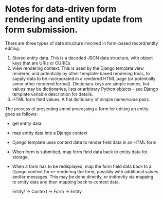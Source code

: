 # Notes for data-driven form rendering and entity update from form submission.

There are three types of data structure involved in form-based record/entity editing:

1. Stored entity data.  This is a decoded JSON data structure, with object keys that are URIs or CURIEs.
2. View rendering context.  This is used by the Django template view renderer, and potentially by other template-based rendering tools, to supply data to be incorporated in a rendered HTML page (or potentially some other rendered format).  Dictionary keys are simple names, but values may be dictionaries, lists or arbitrary Python objects - see Django template variable description for details.
3. HTML form field values.  A flat dictionary of simple name/value pairs.

The process of presenting amnd processing a form for editing an entity goes as follows:
* get entity data
* map entity data into a Django context
* Django template uses context data to render field data in an HTML form
* When form is submitted, map form field data back to entity data fot storage.
* When a form has to be redisplayed, map the form field data back to a Django context for re-rendering the form, possibly with additional values and/or messages.  This may be done directly, or indirectly via mapping to entity data and then mapping back to context data.


    Entity/<other>      -> Context -> Form -> Entity

    <title>             -> title            -> title           
    <coll_id>           -> coll_id          -> coll_id         
    <type_id>           -> type_id          -> type_id         
    <action>            -> action           -> action          
    <continuation_uri>  -> continuation_uri -> continuation_uri

    annal:id            -> entity_id        -> entity_id     
    annal:type          -> entity_type      -> entity_type   
    rdfs:label          -> entity_label     -> entity_label  
    rdfs:comment        -> entity_comment   -> entity_comment
    annal:id            -> orig_id          -> orig_id       
    annal:type          -> orig_type        -> orig_type     

Fields in a view description are processed as described below.
Keys `entity_id` and `entity_type` are special cases, as they are used to form the name of a saved entity and, as such, are recognized specially by the form rendering and response handling code.  Other keys are treated without interpretation. (?)

# Revised form rendering and decoding

## View mapping table structure

```
EntityValueMap                          GenericEntityEditView.get_view_entityvaluemap
  FieldListValueMap                     
      FieldDescription*                 FieldListValueMap.__init__
      FieldValueMap*
      FieldValueMap* or
      (RepeatValuesMap + FieldListValueMap)*
  SimpleValueMap                        GenericEntityEditView.baseentityvaluemap
  StableValuerMap

FieldDescription references renderer

FieldValueMap.map_entity_to_context returns bound_field object

FieldValueMap.map_form_to_entity uses FieldDescription['field_value_mapper'].decode(formval)

GenericEntityEditView.get_view_entityvaluemap is called from form_render and form_response)
```

# Field description example

The examples that follow are for (simplified) display and editing of a record view description.  As such, they are somewhat confusingly self-referential as the data partially describes its own rendering.

Details of context structure are no longer current - repeated fields are handled by a new "RepeatGroup" render type coupled with a view that describes the repeated fields (cf. fields `View_repeat_fields` and `List_repreat_fields`, which are used with views `View_field_view` and `View_field_view`).  New repeating field structures may now be defined for user-defined data (cf. work-in-progress on `BibEntry_view`).

## Entity

This is raw stored data.

    { "@id":                "annal:display/RecordView_view"
    , "annal:id":           "RecordView_view"
    , "annal:type":         "annal:Record_view"
    , "annal:record_type":  "annal:RecordView"
    , "rdfs:label":         "View description for record view description"
    , "rdfs:comment":       "This resource describes the form that is used when displaying and/or editing a record view description"
    , "annal:view_fields":
      [ { "annal:field_id":         "View_id"
        , "annal:field_placement":  "small:0,12;medium:0,6"
        }
      , { "annal:field_id":         "View_label"
        , "annal:field_placement":  "small:0,12"
        }
      , { "annal:field_id":         "View_comment"
        , "annal:field_placement":  "small:0,12"
        }
      , { "annal:repeat_id":            "View_fields"
        , "annal:repeat_label":         "Record fields"
        , "annal:repeat_btn_label":     "field"
        , "annal:repeat_for_values":    "annal:view_fields"
        , "annal:repeat":
          [ { "annal:field_id":             "Field_id"
            , "annal:field_placement":      "small:0,12; medium:0,6"
            }
          , { "annal:field_id":             "Field_placement"
            , "annal:field_placement":      "small:0,12; medium:6,6"
            }
          ]
        }
      ]
    }


## Context

The context is created by combining stored data with a view description.  Some context values are evaluated on the fly from combinations of entities and view/field descriptions, etc.  The mapping classes take care of these constructions.


    "title":                <title>
    "coll_id":              <coll_id>
    "type_id":              <type_id>
    "view_id":              <view_id>
    "action":               <action>
    "continuation_uri":     <continuation_uri>

    "entity_id":            "RecordView_view"
    "entity_uri":           "annal:display/RecordView_view"
    "entity_type":          "_view"
    "entity_label":         "View description for record view description"
    "entity_comment":       "This resource describes the form ..."
    "orig_id":              "RecordView_view"
    "orig_type":            "_view"

    "fields":
        0:  FieldValueMap(
              c="fields", 
              f=FieldDescription(
                  { "annal:field_id":        "View_id"
                  , "annal:field_placement": "small:0,12; medium:0,6"
                  })
              )
        1:  FieldValueMap(
              c="fields", 
              f=FieldDescription(
                  { "annal:field_id":        "View_label"
                  , "annal:field_placement": "small:0,12"
                  })
              )
        2:  FieldValueMap(
              c="fields", 
              f=FieldDescription(
                  { "annal:field_id":        "View_comment"
                  , "annal:field_placement": "small:0,12"
                  })
              )
        3:  RepeatValuesMap(
              c="repeat",
              e="annal:view_fields",    // repeat for values of entity field
              f=FieldListValueMap(coll, c="fields"
                  fields=(
                      [ FieldDescription(
                          { "annal:field_id":        "Field_id"
                          , "annal:field_placement": "small:0,12; medium:0,6"
                          })
                      , FieldDescription(
                          { "annal:field_id":        "Field_placement"
                          , "annal:field_placement": "small:0,12; medium:6,6"
                          })
                      ])
                  ),
              r=RepeatDescription(
                  { 'annal:repeat_id':        "View_fields"     // ID for this repeat group
                  , 'annal:repeat_label':     "Record fields"   // Label for this repeat group
                  , 'annal:repeat_btn_label': "field"           // Button label for add/remove buttons
                  })
              )

## Form data

Note this is a flat identifier space, so repetition must be converted to generated identifiers.  Form data is generated through the view template.  Sufficient information must be provided to allow for reconstruction of the stored entity value when a form response is posted.  Each top-level field is assumed to have a unique name.

    # Information from hidden fields
    "orig_id":              "RecordView_view"
    "orig_type":            "annal:RecordView"
    "view_id":              "RecordView_view"
    "action":               <action>
    "continuation_uri":     <continuation_uri>

    # Generated from field descriptions
    "entity_id":            "RecordView_view"
    "View_label":           "View description for record view description"
    "View_comment":         "This resource describes the form that is used when displaying and/or editing a record view description"

    # Generated from repeat field group description
    "View_fields__0__Field_id":         "Field_id"
    "View_fields__0__Field_placement":  "small:0,12; medium:0,6"
    "View_fields__1__Field_id":         "Field_placement"
    "View_fields__1__Field_placement":  "small:0,12; medium:6,6


# A simple example

This example has a label, comment and any number of tags.  It avoids the self-referentiality of the field description example, which helps to make clearer where the various values are coming from.

## Record view description

    { "@id":                "./"
    , "annal:id":           "Tag_view"
    , "annal:type":         "annal:RecordView"
    , "annal:uri":          "annal:view/Tag_view"
    , "annal:record_type":  "annal:DefaultType"
    , "rdfs:label":         "Tagged entity view"
    , "rdfs:comment":       "Tagged entity view, displaying label, command and any number of tags"
    , "annal:view_fields":
      [ { "annal:field_id":               "Example_label"
        , "annal:field_placement":        "small:0,12"
        }
      , { "annal:field_id":               "Example_comment"
        , "annal:field_placement":        "small:0,12"
        }
      , { "annal:repeat_id":              "View_tags"
        , "annal:repeat_label":           "Tags"
        , "annal:repeat_btn_label":       "tag"
        , "annal:repeat_entity_values":   "ex:tags"
        , "annal:repeat_context_values":  "tags"
        , "annal:view_fields":
          [ { "annal:field_id":               "Tag_name"
            , "annal:field_placement":        "small:0,12; medium:0,6"
            }
          , { "annal:field_id":               "Tag_label"
            , "annal:field_placement":        "small:0,12; medium:6,6"
            }
          ]
        }
      ]
    }

## Field definitions

### Field: Example_label

    { "@id":                "annal:fields/Example_label"
    , "annal:id":           "Example_label"
    , "annal:type":         "annal:Field"
    , "rdfs:label":         "Label"
    , "rdfs:comment":       "A short label phrase for the tagged entity."
    , "annal:field_name":   "entity_label"
    , "annal:field_render": "annal:field_render/Text"
    , "annal:value_type":   "annal:Text"
    , "annal:placeholder":  "(tag)"
    , "annal:property_uri": "rdfs:label"
    }

### Field: Example_comment

    { "@id":                "annal:fields/Example_comment"
    , "annal:id":           "Example_comment"
    , "annal:type":         "annal:Field"
    , "rdfs:label":         "Label"
    , "rdfs:comment":       "A description of the tagged entity."
    , "annal:field_name":   "entity_comment"
    , "annal:field_render": "annal:field_render/Textarea"
    , "annal:value_type":   "annal:Longtext"
    , "annal:placeholder":  "(tag)"
    , "annal:property_uri": "rdfs:comment"
    }

### Field: Tag_name

    { "@id":                "annal:fields/Tag_name"
    , "annal:id":           "Tag_name"
    , "annal:type":         "annal:Field"
    , "rdfs:label":         "Tag"
    , "rdfs:comment":       "A short identifier name used to tag an entity."
    , "annal:field_name":   "tag_name"
    , "annal:field_render": "annal:field_render/Text"
    , "annal:value_type":   "annal:Slug"
    , "annal:placeholder":  "(tag)"
    , "annal:property_uri": "ex:tagname"
    }

### Field: Tag_label

    { "@id":                "annal:fields/Tag_label"
    , "annal:id":           "Tag_label"
    , "annal:type":         "annal:Field"
    , "rdfs:label":         "Label"
    , "rdfs:comment":       "A short label phrase for a tag."
    , "annal:field_name":   "tag_label"
    , "annal:field_render": "annal:field_render/Text"
    , "annal:value_type":   "annal:Text"
    , "annal:placeholder":  "(tag)"
    , "annal:property_uri": "ex:taglabel"
    }

## Entity

    { "@id":                "ex:Example"
    , "annal:id":           "Example"
    , "annal:type":         "Example_type"
    , "rdfs:label":         "Example label"
    , "rdfs:comment":       "Example comment"
    , "ex:tags":
      [ { "ex:tagname": "tag1", "ex:taglabel": "tag1 label" }
      , { "ex:tagname": "tag2", "ex:taglabel": "tag2 label" }
      ]
    }

## Context

    "title":                <title>
    "coll_id":              <coll_id>
    "type_id":              <type_id>
    "view_id":              <view_id>
    "action":               <action>
    "continuation_uri":     <continuation_uri>

    "entity_uri":           "ex:Example"
    "entity_id":            "Example"
    "entity_type":          "Example_type"
    "orig_id":              "Example"
    "orig_type":            "Example_type"

    "entity_label":         "Example label"
    "entity_comment":       "Example comment"
    "tags":
      [ { "tag_name": "tag1", "tag_label": "tag1 label" }
      , { "tag_name": "tag2", "tag_label": "tag2 label" }
      ]

    "fields":
        0:  FieldValueMap(
              f=FieldDescription(
                  { "annal:field_id":        "Example_label"
                  , "annal:field_placement": "small:0,12"
                  })
              )
        1:  FieldValueMap(
              f=FieldDescription(
                  { "annal:field_id":        "Example_comment"
                  , "annal:field_placement": "small:0,12"
                  })
              )
        2:  RepeatValuesMap(
              repeat=RepeatDescription(
                  { "annal:repeat_id":              "View_tags" // ID for this repeat group
                  , "annal:repeat_label":           "Tags"      // Label for this repeat group
                  , "annal:repeat_btn_label":       "tag"       // Button label for add/remove buttons
                  , "annal:repeat_entity_values":   "ex:tags"   // Repeated values key in entity
                  , "annal:repeat_context_values":  "tags"      // Repeated values key in context
                  })
              fields=FieldListValueMap(coll,
                  fields=(
                      [ FieldDescription(
                          { "annal:field_id":        "Tag_name"
                          , "annal:field_placement": "small:0,12; medium:0,6"
                          })
                      , FieldDescription(
                          { "annal:field_id":        "Tag_label"
                          , "annal:field_placement": "small:0,12; medium:6,6"
                          })
                      ])
                  ),
              )

Note that the repeated values map does two things when applied to create the context data for an entity:
(1) it maps the repeated field data into the context data, and (2) it creates a repeated-view field 
structure that is interpreted by the rendering template to generate the display page.

The above context structure appears to the form-gererating template something like this:

    "title":                <title>
    "coll_id":              <coll_id>
    "type_id":              <type_id>
    "view_id":              <view_id>
    "action":               <action>
    "continuation_uri":     <continuation_uri>

    "entity_uri":           "ex:Example"
    "entity_id":            "Example"
    "entity_type":          "Example_type"
    "orig_id":              "Example"
    "orig_type":            "Example_type"

    "entity_label":         "Example label"
    "entity_comment":       "Example comment"

    "fields":
      [ FieldValueMap(
            f=FieldDescription(
                { "annal:field_id":        "Example_label"
                , "annal:field_placement": "small:0,12"
                })
            )
      , FieldValueMap(
            f=FieldDescription(
                { "annal:field_id":        "Example_comment"
                , "annal:field_placement": "small:0,12"
                })
            )
      , "tags":
        [ { "tag_name":               "tag1"
          , "tag_label":              "tag1 label"
          , "repeat_id":              "View_tags"
          , "repeat_entity_values":   "ex:tags"
          , "repeat_context_values":  "tags"
          , "repeat_label":           "Tags"
          , "repeat_btn_label":       "tag"
          , "repeatfields":
              [ FieldValueMap(
                    f=FieldDescription(
                        { "annal:field_id":        "Tag_name"
                        , "annal:field_placement": "small:0,12; medium:0,6"
                        })
                    )
              , FieldValueMap(
                    f=FieldDescription(
                        { "annal:field_id":        "Tag_label"
                        , "annal:field_placement": "small:0,12; medium:6,6"
                        })
                    )
              ]
          }
        , { "tag_name":               "tag2"
          , "tag_label":              "tag2 label"
          , ... (etc.)
          }
        ]


## Form data

    # Information from hidden fields
    "orig_id":              "Example"
    "orig_type":            "Example_type"
    "view_id":              <view_id>
    "action":               <action>
    "continuation_uri":     <continuation_uri>

    # Generated from field descriptions
    "entity_label":        "Example label"
    "entity_comment":      "Example comment"

    # Generated from repeat field group description
    "View_tags__0__Tag_name":         "tag1"
    "View_tags__0__Tag_label":        "tag1 label"
    "View_tags__1__Tag_name":         "tag2"
    "View_tags__1__Tag_label":        "tag2 label"


# Required to implement

* `FieldDescription` - object describing a field, and methods to perform manipulations.
  (part done in entityeditbase.get_field_context)
  - Done.
* `RepeatDescription` - object describing a repeated values group, and methods to perform manipulations.
  (part done in entityeditbase.get_repeat_context; maybe to be subsumed by RepeatValuesMap?)
  - Done.
* `SimpleValueMap` - a direct mapping between an entity field, a context field and a form field.
  - Already done.
* `FieldValueMap` - an indirect mapping between an entity field, a context field and a form field, controlled by field description data (cf. FieldDescription)  Implemented, but update to use FieldDescription values.
  - Already works with FieldDescription values.
* `FieldListValueMap` - try to replace existing ad-hoc logic (cf. EntityEditBase.get_form_entityvaluemap? various functions?) for dealing with field mapping.
  - Done.
* `RepeatValuesMap` - this describes a group of repeated fields.

The value map objects are constructed to take account of a particular view description, and all support the following methods:

* `map_entity_to_context(entity_values, extras={})` - maps entity values, usually augmented by entity-independent "extras" values, returning the resulting values as a dictionary that can be used to update the context under construction.  The form of expected entity_values may be constrained by the particular value mapping class used.
* `map_form_to_entity(form_data)` - maps form data to entity value fields, which are returned as a dictionary that can be used to update an entity values dictionary under construction.
* `map_form_to_context(form_data, extras={})`



